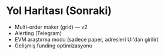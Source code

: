 # Yol Haritası (Sonraki)

- Multi-order maker (grid) — v2
- Alerting (Telegram)
- EVM araştırma modu (sadece paper, adresleri UI'dan girilir)
- Gelişmiş funding optimizasyonu

